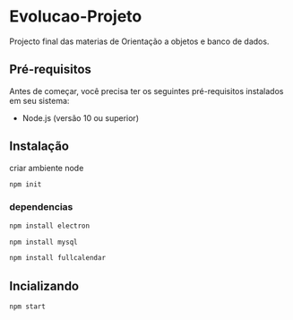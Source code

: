 # Evolucao-Projeto
Projecto final das materias de Orientação a objetos e banco de dados.

## Pré-requisitos
Antes de começar, você precisa ter os seguintes pré-requisitos instalados em seu sistema:

- Node.js (versão 10 ou superior)

## Instalação

criar ambiente node
```bash
npm init
```

### dependencias
```bash
npm install electron
```

```bash
npm install mysql
```

```bash
npm install fullcalendar
```

## Incializando

```bash
npm start
```

